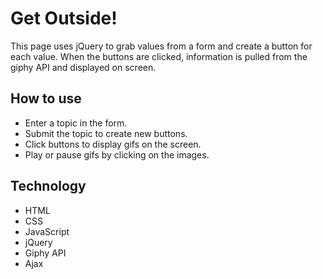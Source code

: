 # Get Outside!

This page uses jQuery to grab values from a form and create a button for each value.  When the buttons are clicked, information is pulled from the giphy API and displayed on screen.

## How to use
* Enter a topic in the form.
* Submit the topic to create new buttons.
* Click buttons to display gifs on the screen.
* Play or pause gifs by clicking on the images.

## Technology
* HTML
* CSS
* JavaScript
* jQuery
* Giphy API
* Ajax 
